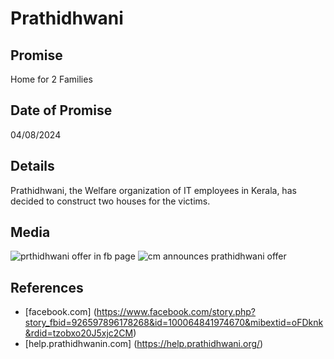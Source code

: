 # Prathidhwani

## Promise

Home for 2 Families

## Date of Promise

04/08/2024

## Details

Prathidhwani, the Welfare organization of IT employees in Kerala, has decided to construct two houses for the victims.

## Media

![prthidhwani offer in fb page](https://web.archive.org/web/20240809061517if_/https://scontent.fcok4-1.fna.fbcdn.net/v/t39.30808-6/451330891_929527529218638_5014374826856073867_n.jpg?_nc_cat=103&ccb=1-7&_nc_sid=833d8c&_nc_ohc=oBvCuxojnuoQ7kNvgH4r_Rh&_nc_ht=scontent.fcok4-1.fna&cb_e2o_trans=q&oh=00_AYAnp87bvG-BVLQ1gUk7yEBF0LqZIJhPu7Rhu6yinnInIg&oe=66BB87E0)
![cm announces prathidhwani offer](https://web.archive.org/web/20240809061349if_/https://scontent.fcok4-1.fna.fbcdn.net/v/t39.30808-6/454552982_929036595934398_1305900843090949849_n.jpg?_nc_cat=110&ccb=1-7&_nc_sid=833d8c&_nc_ohc=lpEsSW8nX0EQ7kNvgFgEzsi&_nc_ht=scontent.fcok4-1.fna&cb_e2o_trans=q&oh=00_AYB7ga9v42AU9-iqmW9WoqC6XobQvpgPGX1ap0QTNzbhGg&oe=66BB74EF)

## References

- [facebook.com] (https://www.facebook.com/story.php?story_fbid=926597896178268&id=100064841974670&mibextid=oFDknk&rdid=tzobxo20J5xjc2CM)
- [help.prathidhwanin.com] (https://help.prathidhwani.org/)
